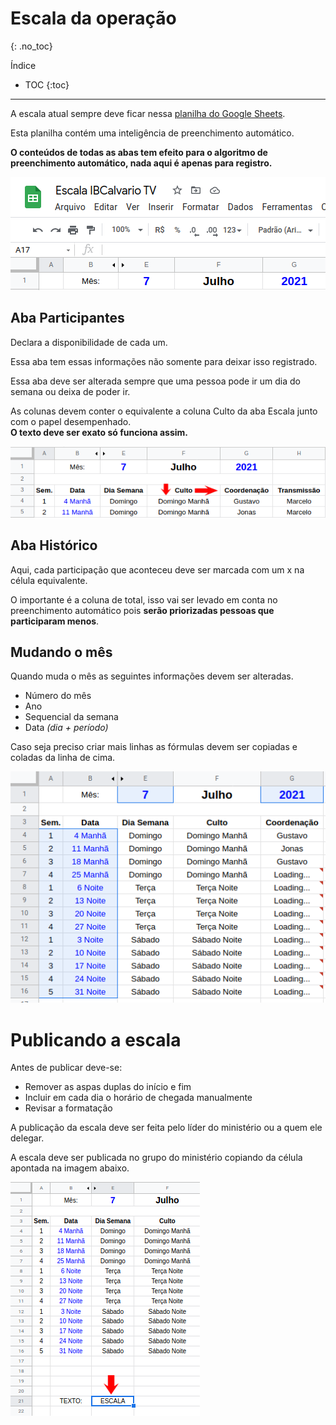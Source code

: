 # Escala da operação
{: .no_toc}

Índice
* TOC
{:toc}
---


A escala atual sempre deve ficar nessa [planilha do Google Sheets](https://docs.google.com/spreadsheets/d/12Di-Q-osf4sGJz-7UQ9myvMxMxS5hJ55PSrN645E9bw).

Esta planilha contém uma inteligência de preenchimento automático.

**O conteúdos de todas as abas tem efeito para o algoritmo de preenchimento automático, nada aqui é apenas para registro.**

![](planilha.png)

## Aba Participantes
Declara a disponibilidade de cada um.

Essa aba tem essas informações não somente para deixar isso registrado.

Essa aba deve ser alterada sempre que uma pessoa pode ir um dia do semana ou deixa de poder ir.

As colunas devem conter o equivalente a coluna Culto da aba Escala junto com o papel desempenhado.\
**O texto deve ser exato só funciona assim.**

![](colunas-aba-participantes.png)

## Aba Histórico

Aqui, cada participação que aconteceu deve ser marcada com um x na célula equivalente.

O importante é a coluna de total, isso vai ser levado em conta no preenchimento automático pois **serão priorizadas pessoas que participaram menos**.

## Mudando o mês

Quando muda o mês as seguintes informações devem ser alteradas.
- Número do mês
- Ano
- Sequencial da semana
- Data *(dia + período)*

Caso seja preciso criar mais linhas as fórmulas devem ser copiadas e coladas da linha de cima.

![](mudando-o-mes.png)

# Publicando a escala

Antes de publicar deve-se:
- Remover as aspas duplas do início e fim
- Incluir em cada dia o horário de chegada manualmente
- Revisar a formatação

A publicação da escala deve ser feita pelo líder do ministério ou a quem ele delegar.

A escala deve ser publicada no grupo do ministério copiando da célula apontada na imagem abaixo.

![](publicacao.png)